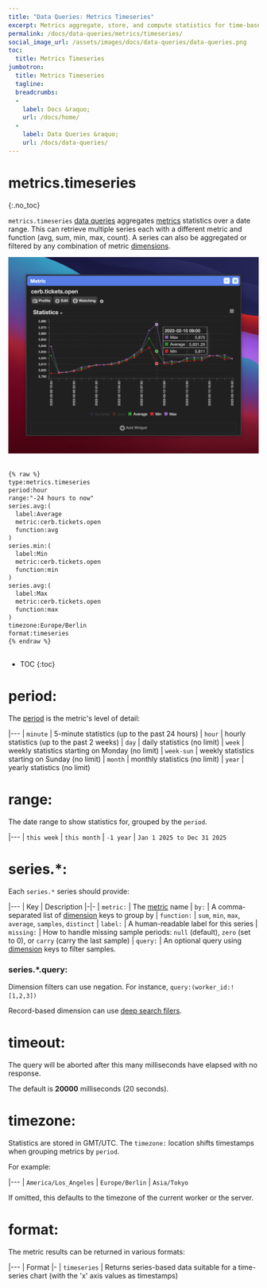 ```yaml
---
title: "Data Queries: Metrics Timeseries"
excerpt: Metrics aggregate, store, and compute statistics for time-based data.
permalink: /docs/data-queries/metrics/timeseries/
social_image_url: /assets/images/docs/data-queries/data-queries.png
toc:
  title: Metrics Timeseries
jumbotron:
  title: Metrics Timeseries
  tagline: 
  breadcrumbs:
  -
    label: Docs &raquo;
    url: /docs/home/
  -
    label: Data Queries &raquo;
    url: /docs/data-queries/
---
```


# metrics.timeseries
{:.no_toc}

`metrics.timeseries` [data queries](/docs/data-queries/) aggregates [metrics](/docs/metrics/) statistics over a date range. This can retrieve multiple series each with a different metric and function (avg, sum, min, max, count). A series can also be aggregated or filtered by any combination of metric [dimensions](/docs/metrics/#dimensions).

<div class="cerb-screenshot">
<img src="/assets/images/docs/data-queries/data-queries-metrics-timeseries.png" class="screenshot">
</div>

<pre>
<code class="language-cerb">
{% raw %}
type:metrics.timeseries
period:hour
range:"-24 hours to now"
series.avg:(
  label:Average
  metric:cerb.tickets.open
  function:avg
)
series.min:(
  label:Min
  metric:cerb.tickets.open
  function:min
)
series.avg:(
  label:Max
  metric:cerb.tickets.open
  function:max
)
timezone:Europe/Berlin
format:timeseries
{% endraw %}
</code>
</pre>

* TOC
{:toc}

# period:

The [period](/docs/metrics/#periods) is the metric's level of detail:

|---
| `minute` | 5-minute statistics (up to the past 24 hours)
| `hour` | hourly statistics (up to the past 2 weeks) 
| `day` | daily statistics (no limit)
| `week` | weekly statistics starting on Monday (no limit)
| `week-sun` | weekly statistics starting on Sunday (no limit)
| `month` | monthly statistics (no limit)
| `year` | yearly statistics (no limit)

# range:

The date range to show statistics for, grouped by the `period`.

|---
| `this week`
| `this month`
| `-1 year`
| `Jan 1 2025 to Dec 31 2025`

# series.*:

Each `series.*` series should provide:

|---
| Key | Description
|-|-
| `metric:` | The [metric](/docs/metrics/) name
| `by:` | A comma-separated list of [dimension](/docs/metrics/#dimensions) keys to group by
| `function:` | `sum`, `min`, `max`, `average`, `samples`, `distinct`
| `label:` | A human-readable label for this series
| `missing:` | How to handle missing sample periods: `null` (default), `zero` (set to 0), or `carry` (carry the last sample)
| `query:` | An optional query using [dimension](/docs/metrics/#dimensions) keys to filter samples.

### series.*.query: 

Dimension filters can use negation. For instance, `query:(worker_id:![1,2,3])`

Record-based dimension can use [deep search filers](/docs/search/).

# timeout:

The query will be aborted after this many milliseconds have elapsed with no response.

The default is **20000** milliseconds (20 seconds).

# timezone:

Statistics are stored in GMT/UTC. The `timezone:` location shifts timestamps when grouping metrics by `period`.

For example:

|---
| `America/Los_Angeles`
| `Europe/Berlin`
| `Asia/Tokyo`

If omitted, this defaults to the timezone of the current worker or the server.

# format:

The metric results can be returned in various formats:

|---
| Format
|-
| `timeseries` | Returns series-based data suitable for a time-series chart (with the 'x' axis values as timestamps)
